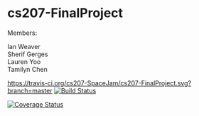 # cs207-FinalProject

Members:

Ian Weaver<br>
Sherif Gerges<br>
Lauren Yoo<br>
Tamilyn Chen

https://travis-ci.org/cs207-SpaceJam/cs207-FinalProject.svg?branch=master
[![Build Status](https://travis-ci.org/cs207-SpaceJam/cs207-FinalProject.svg?branch=master)](https://travis-ci.org/cs207-SpaceJam/cs207-FinalProject)

[![Coverage Status](https://coveralls.io/repos/github/cs207-SpaceJam/cs207-FinalProject/badge.svg?branch=master)](https://coveralls.io/github/cs207-SpaceJam/cs207-FinalProject?branch=master)
